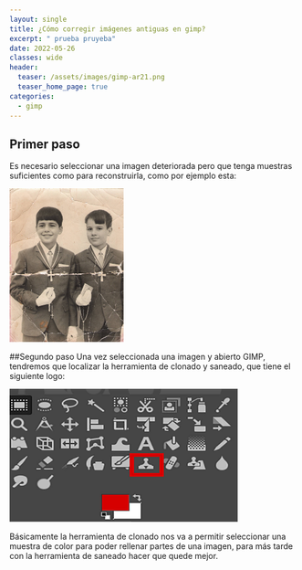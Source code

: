 ```yaml
---
layout: single
title: ¿Cómo corregir imágenes antiguas en gimp?
excerpt: " prueba pruyeba"
date: 2022-05-26
classes: wide
header:
  teaser: /assets/images/gimp-ar21.png
  teaser_home_page: true
categories:
  - gimp
---
```


## Primer paso
Es necesario seleccionar una imagen deteriorada pero que tenga muestras suficientes como para reconstruirla, como por ejemplo esta:

<img src="/assets/images/restaurar-img/photo1.jpg" alt="drawing" width="200"/>

##Segundo paso
Una vez seleccionada una imagen y abierto GIMP, tendremos que localizar la herramienta de clonado y saneado, que tiene el siguiente logo:

<img src="/assets/images/restaurar-img/photo2.jpg" alt="drawing" width="400"/>

Básicamente la herramienta de clonado nos va a permitir seleccionar una muestra de color para poder rellenar partes de una imagen, para más tarde con la herramienta de saneado hacer que quede mejor.
